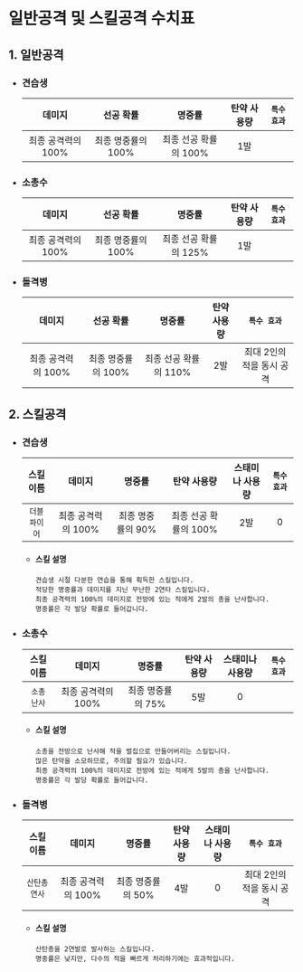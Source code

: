 # 일반공격 및 스킬공격 수치표

## 1. 일반공격
* ### 견습생
    | 데미지 | 선공 확률 | 명중률 | 탄약 사용량 | `특수 효과` |
    | :---: | :---: | :---: | :---: | :---: |
    | 최종 공격력의 100% | 최종 명중률의 100% | 최종 선공 확률의 100% | 1발 | |

* ### 소총수
    | 데미지 | 선공 확률 | 명중률 | 탄약 사용량 | `특수 효과` |
    | :---: | :---: | :---: | :---: | :---: |
    | 최종 공격력의 100% | 최종 명중률의 100% | 최종 선공 확률의 125% | 1발 | |

* ### 돌격병
    | 데미지 | 선공 확률 | 명중률 | 탄약 사용량 | `특수 효과` |
    | :---: | :---: | :---: | :---: | :---: |
    | 최종 공격력의 100% | 최종 명중률의 100% | 최종 선공 확률의 110% | 2발 | 최대 2인의 적을 동시 공격 |

## 2. 스킬공격
* ### 견습생
    | 스킬 이름 | 데미지 | 명중률 | 탄약 사용량 | 스태미나 사용량 | `특수 효과` |
    | :---: | :---: | :---: | :---: | :---: | :---: |
    | `더블파이어` | 최종 공격력의 100% | 최종 명중률의 90% | 최종 선공 확률의 100% | 2발 | 0 | |
    + #### 스킬 설명
          견습생 시절 다분한 연습을 통해 획득한 스킬입니다.
          적당한 명중률과 데미지를 지닌 무난한 2연타 스킬입니다.
          최종 공격력의 100%의 데미지로 전방에 있는 적에게 2발의 총을 난사합니다.
          명중률은 각 발당 확률로 들어갑니다.
    
* ### 소총수
    | 스킬 이름 | 데미지 | 명중률 | 탄약 사용량 | 스태미나 사용량 | `특수 효과` |
    | :---: | :---: | :---: | :---: | :---: | :---: |
    | `소총 난사` | 최종 공격력의 100% | 최종 명중률의 75% | 5발 | 0 | |
    + #### 스킬 설명
          소총을 전방으로 난사해 적을 벌집으로 만들어버리는 스킬입니다.
          많은 탄약을 소모하므로, 주의할 필요가 있습니다.
          최종 공격력의 100%의 데미지로 전방에 있는 적에게 5발의 총을 난사합니다.
          명중률은 각 발당 확률로 들어갑니다.
    
* ### 돌격병
    | 스킬 이름 | 데미지 | 명중률 | 탄약 사용량 | 스태미나 사용량 | `특수 효과` |
    | :---: | :---: | :---: | :---: | :---: | :---: |
    | `산탄총 연사` | 최종 공격력의 100% | 최종 명중률의 50% | 4발 | 0 | 최대 2인의 적을 동시 공격 |
    + #### 스킬 설명
          산탄총을 2연발로 발사하는 스킬입니다.
          명중률은 낮지만, 다수의 적을 빠르게 처리하기에는 효과적입니다.
